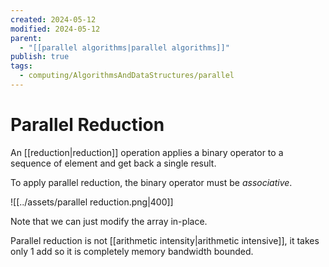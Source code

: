 ```yaml
---
created: 2024-05-12
modified: 2024-05-12
parent:
  - "[[parallel algorithms|parallel algorithms]]"
publish: true
tags:
  - computing/AlgorithmsAndDataStructures/parallel
---
```


# Parallel Reduction

An [[reduction|reduction]] operation applies a binary operator to a sequence of element and get back a single result.

To apply parallel reduction, the binary operator must be *associative*.

![[../assets/parallel reduction.png|400]]

Note that we can just modify the array in-place.

Parallel reduction is not [[arithmetic intensity|arithmetic intensive]], it takes only 1 add so it is completely memory bandwidth bounded.